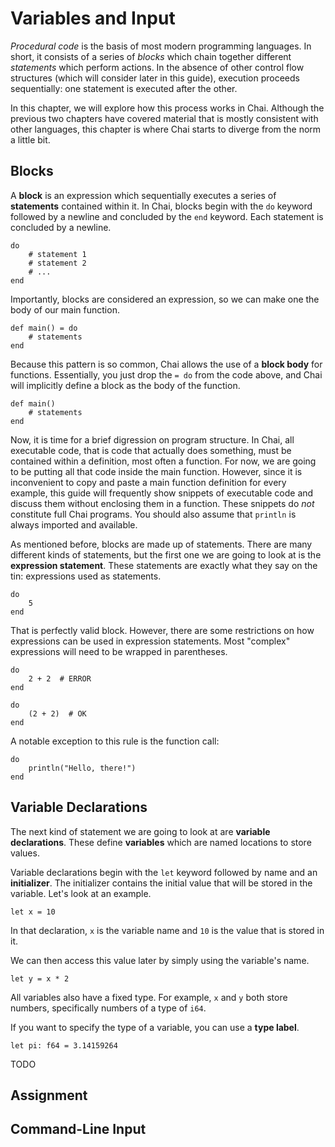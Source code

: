 # Variables and Input

*Procedural code* is the basis of most modern programming languages.  In short,
it consists of a series of *blocks* which chain together different *statements*
which perform actions.  In the absence of other control flow structures (which
will consider later in this guide), execution proceeds sequentially: one
statement is executed after the other.

In this chapter, we will explore how this process works in Chai.  Although the
previous two chapters have covered material that is mostly consistent with other
languages, this chapter is where Chai starts to diverge from the norm a little
bit.

## Blocks

A **block** is an expression which sequentially executes a series of
**statements** contained within it.  In Chai, blocks begin with the `do` keyword
followed by a newline and concluded by the `end` keyword.  Each statement is
concluded by a newline.

    do
        # statement 1
        # statement 2
        # ...
    end

Importantly, blocks are considered an expression, so we can make one the body of
our main function.

    def main() = do
        # statements
    end

Because this pattern is so common, Chai allows the use of a **block body** for
functions.  Essentially, you just drop the `= do` from the code above, and Chai
will implicitly define a block as the body of the function.

    def main()
        # statements
    end

Now, it is time for a brief digression on program structure.  In Chai, all
executable code, that is code that actually does something, must be contained
within a definition, most often a function.  For now, we are going to be putting
all that code inside the main function.  However, since it is inconvenient to
copy and paste a main function definition for every example, this guide will
frequently show snippets of executable code and discuss them without enclosing
them in a function.  These snippets do *not* constitute full Chai programs. You
should also assume that `println` is always imported and available.

As mentioned before, blocks are made up of statements.  There are many different
kinds of statements, but the first one we are going to look at is the
**expression statement**.  These statements are exactly what they say on the
tin: expressions used as statements. 

    do
        5
    end

That is perfectly valid block.  However, there are some restrictions on how
expressions can be used in expression statements.  Most "complex" expressions
will need to be wrapped in parentheses.

    do
        2 + 2  # ERROR
    end 

    do
        (2 + 2)  # OK
    end

A notable exception to this rule is the function call:

    do
        println("Hello, there!")
    end

## Variable Declarations

The next kind of statement we are going to look at are 
**variable declarations**. These define **variables** which are named locations
to store values.  

Variable declarations begin with the `let` keyword followed by name and an
**initializer**. The initializer contains the initial value that will be stored
in the variable. Let's look at an example.

    let x = 10

In that declaration, `x` is the variable name and `10` is the value that is
stored in it.

We can then access this value later by simply using the variable's name.

    let y = x * 2

All variables also have a fixed type.  For example, `x` and `y` both store
numbers, specifically numbers of a type of `i64`.  

If you want to specify the type of a variable, you can use a **type label**.

    let pi: f64 = 3.14159264

TODO

## Assignment

## Command-Line Input


